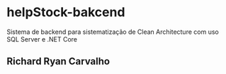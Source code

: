 # helpStock-bakcend
Sistema de backend para sistematização de Clean Architecture com uso SQL Server e .NET Core
## Richard Ryan Carvalho
